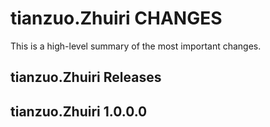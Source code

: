 tianzuo.Zhuiri CHANGES
===============

This is a high-level summary of the most important changes.

tianzuo.Zhuiri Releases
----------------

tianzuo.Zhuiri 1.0.0.0
-----------
